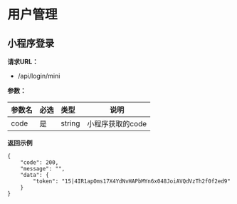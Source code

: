 # 用户管理

## 小程序登录

**请求URL：**

- /api/login/mini

**参数：**

|参数名|必选|类型| 说明         |
|:----    |:---|:----- |------------|
| code |是  |string | 小程序获取的code |


**返回示例**

``` 
{
    "code": 200,
    "message": "",
    "data": {
        "token": "15|4IR1apOms17X4YdNvHAPbMYn6x048JoiAVQdVzTh2f0f2ed9"
    }
}
```


